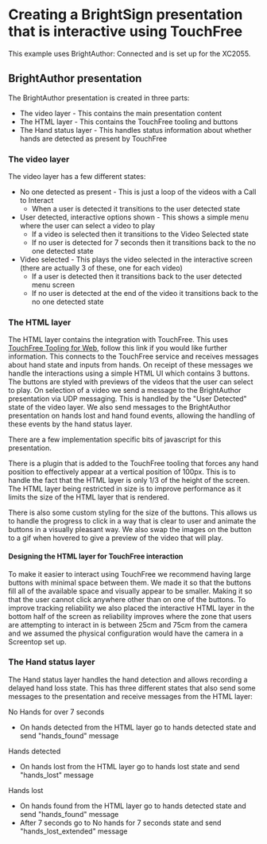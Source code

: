 # Creating a BrightSign presentation that is interactive using TouchFree

This example uses BrightAuthor: Connected and is set up for the XC2055.

## BrightAuthor presentation

The BrightAuthor presentation is created in three parts:

-   The video layer - This contains the main presentation content
-   The HTML layer - This contains the TouchFree tooling and buttons
-   The Hand status layer - This handles status information about whether hands are detected as present by TouchFree

### The video layer

The video layer has a few different states:

-   No one detected as present - This is just a loop of the videos with a Call to Interact
    -   When a user is detected it transitions to the user detected state
-   User detected, interactive options shown - This shows a simple menu where the user can select a video to play
    -   If a video is selected then it transitions to the Video Selected state
    -   If no user is detected for 7 seconds then it transitions back to the no one detected state
-   Video selected - This plays the video selected in the interactive screen (there are actually 3 of these, one for each video)
    -   If a user is detected then it transitions back to the user detected menu screen
    -   If no user is detected at the end of the video it transitions back to the no one detected state

### The HTML layer

The HTML layer contains the integration with TouchFree. This uses [TouchFree Tooling for Web](https://docs.ultraleap.com/touchfree-user-manual/tooling-for-web.html), follow this link if you would like further information.
This connects to the TouchFree service and receives messages about hand state and inputs from hands.
On receipt of these messages we handle the interactions using a simple HTML UI which contains 3 buttons.
The buttons are styled with previews of the videos that the user can select to play.
On selection of a video we send a message to the BrightAuthor presentation via UDP messaging. This is handled by the "User Detected" state of the video layer.
We also send messages to the BrightAuthor presentation on hands lost and hand found events, allowing the handling of these events by the hand status layer.

There are a few implementation specific bits of javascript for this presentation.

There is a plugin that is added to the TouchFree tooling that forces any hand position to effectively appear at a vertical position of 100px.
This is to handle the fact that the HTML layer is only 1/3 of the height of the screen.
The HTML layer being restricted in size is to improve performance as it limits the size of the HTML layer that is rendered.

There is also some custom styling for the size of the buttons.
This allows us to handle the progress to click in a way that is clear to user and animate the buttons in a visually pleasant way.
We also swap the images on the button to a gif when hovered to give a preview of the video that will play.

#### Designing the HTML layer for TouchFree interaction

To make it easier to interact using TouchFree we recommend having large buttons with minimal space between them.
We made it so that the buttons fill all of the available space and visually appear to be smaller. Making it so that the user cannot click anywhere other than on one of the buttons.
To improve tracking reliability we also placed the interactive HTML layer in the bottom half of the screen as reliability improves where the zone that users are attempting to interact in is between 25cm and 75cm from the camera and we assumed the physical configuration would have the camera in a Screentop set up.

### The Hand status layer

The Hand status layer handles the hand detection and allows recording a delayed hand loss state.
This has three different states that also send some messages to the presentation and receive messages from the HTML layer:

No Hands for over 7 seconds

-   On hands detected from the HTML layer go to hands detected state and send "hands_found" message

Hands detected

-   On hands lost from the HTML layer go to hands lost state and send "hands_lost" message

Hands lost

-   On hands found from the HTML layer go to hands detected state and send "hands_found" message
-   After 7 seconds go to No hands for 7 seconds state and send "hands_lost_extended" message
